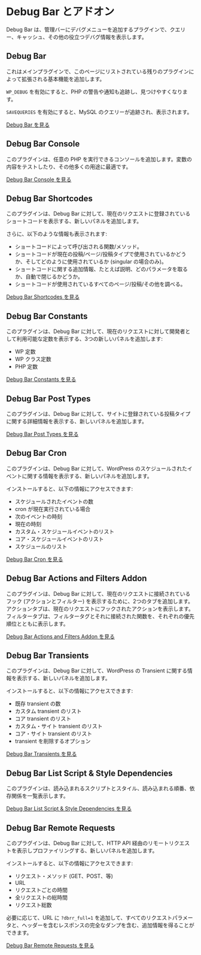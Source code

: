 <!-- 
# Debug Bar and Add-Ons
 -->
# Debug Bar とアドオン

<!-- 
The Debug Bar is a plugin that adds a debug menu to the admin bar that shows query, cache, and other helpful debugging information.
 -->
Debug Bar は、管理バーにデバグメニューを追加するプラグインで、クエリー、キャッシュ、その他の役立つデバグ情報を表示します。

## Debug Bar

<!-- 
This is the main plugin, adding the base functionality that is extended by the remaining plugins listed on this page.
 -->
これはメインプラグインで、このページにリストされている残りのプラグインによって拡張される基本機能を追加します。

<!-- 
When `WP_DEBUG` is enabled it also tracks PHP Warnings and Notices to make them easier to find.
 -->
`WP_DEBUG` を有効にすると、PHP の警告や通知も追跡し、見つけやすくなります。

<!-- 
When `SAVEQUERIES` is enabled the mysql queries are tracked and displayed.
 -->
`SAVEQUERIES` を有効にすると、MySQL のクエリーが追跡され、表示されます。

<!-- 
[Visit Debug Bar](https://wordpress.org/plugins/debug-bar/)
 -->
[Debug Bar を見る](https://wordpress.org/plugins/debug-bar/)

## Debug Bar Console

<!-- 
This plugin adds a console in which you can run arbitrary PHP. This is excellent for testing the contents of variables, among many other uses.
 -->
このプラグインは、任意の PHP を実行できるコンソールを追加します。変数の内容をテストしたり、その他多くの用途に最適です。

<!-- 
[Visit Debug Bar Console](https://wordpress.org/plugins/debug-bar-console/)
 -->
[Debug Bar Console を見る](https://wordpress.org/plugins/debug-bar-console/)

## Debug Bar Shortcodes

<!-- 
This plugin adds a new panel to the Debug Bar that displays the registered shortcodes for the current request.
 -->
このプラグインは、Debug Bar に対して、現在のリクエストに登録されているショートコードを表示する、新しいパネルを追加します。

<!-- 
Additionally it will show you:
 -->
さらに、以下のような情報も表示されます:

<!-- 
- Which function/method is called by the shortcode.
- Whether the shortcode is used on the current post/page/post type and how (only when on singular).
- Any additional information available about the shortcode, such as a description, which parameters it takes, whether or not it is self-closing.
- Find out all pages/posts/etc on which a shortcode is used.
 -->
- ショートコードによって呼び出される関数/メソッド。
- ショートコードが現在の投稿/ページ/投稿タイプで使用されているかどうか、そしてどのように使用されているか (singular の場合のみ)。
- ショートコードに関する追加情報、たとえば説明、どのパラメータを取るか、自動で閉じるかどうか。
- ショートコードが使用されているすべてのページ/投稿/その他を調べる。

<!-- 
[Visit Debug Bar Shortcodes](https://wordpress.org/plugins/debug-bar-shortcodes/)
 -->
[Debug Bar Shortcodes を見る](https://wordpress.org/plugins/debug-bar-shortcodes/)

## Debug Bar Constants

<!-- 
This plugin adds three new panels to the Debug Bar that display the defined constants available to you as a developer for the current request:
 -->
このプラグインは、Debug Bar に対して、現在のリクエストに対して開発者として利用可能な定数を表示する、3つの新しいパネルを追加します:

<!-- 
- WP Constants
- WP Class Constants
- PHP Constants
 -->
- WP 定数
- WP クラス定数
- PHP 定数

<!-- 
[Visit Debug Bar Constants](https://wordpress.org/plugins/debug-bar-constants/)
 -->
[Debug Bar Constants を見る](https://wordpress.org/plugins/debug-bar-constants/)

## Debug Bar Post Types

<!-- 
This plugin adds a new panel to the Debug Bar that displays detailed information about the registered post types for your site.
 -->
このプラグインは、Debug Bar に対して、サイトに登録されている投稿タイプに関する詳細情報を表示する、新しいパネルを追加します。

<!-- 
[Visit Debug Bar Post Types](https://wordpress.org/plugins/debug-bar-post-types/)
 -->
[Debug Bar Post Types を見る](https://wordpress.org/plugins/debug-bar-post-types/)

## Debug Bar Cron

<!-- 
This plugin adds a new panel in the Debug Bar displaying information about WordPress' scheduled events.
 -->
このプラグインは、Debug Bar に対して、WordPress のスケジュールされたイベントに関する情報を表示する、新しいパネルを追加します。

<!-- 
Once installed, you will have access to the following information:
 -->
インストールすると、以下の情報にアクセスできます:

<!-- 
- Number of scheduled events.
- If cron is currently running.
- Time of next event.
- Current time.
- List of custom scheduled events.
- List of core scheduled events.
- List of schedules.
 -->
- スケジュールされたイベントの数
- cron が現在実行されている場合
- 次のイベントの時刻
- 現在の時刻
- カスタム・スケジュールイベントのリスト
- コア・スケジュールイベントのリスト
- スケジュールのリスト

<!-- 
[Visit Debug Bar Cron](https://wordpress.org/plugins/debug-bar-cron/)
 -->
[Debug Bar Cron を見る](https://wordpress.org/plugins/debug-bar-cron/)

## Debug Bar Actions and Filters Addon


<!-- 
This plugin adds two more tabs in the Debug Bar to display hooks (Actions and Filters) attached to the current request. Actions tab displays the actions hooked to current request. Filters tab displays the filter tags along with the functions attached to it with respective priority.
 -->
このプラグインは、Debug Bar に対して、現在のリクエストに接続されているフック (アクションとフィルター) を表示するために、2つのタブを追加します。アクションタブは、現在のリクエストにフックされたアクションを表示します。フィルタータブは、フィルタータグとそれに接続された関数を、それぞれの優先順位とともに表示します。

<!-- 
[Visit Debug Bar Actions and Filters Addon](https://wordpress.org/plugins/debug-bar-actions-and-filters-addon/)
 -->
[Debug Bar Actions and Filters Addon を見る](https://wordpress.org/plugins/debug-bar-actions-and-filters-addon/)

## Debug Bar Transients

<!-- 
This plugin adds information about WordPress transients to a new panel in the Debug Bar.
 -->
このプラグインは、Debug Bar に対して、WordPress の Transient に関する情報を表示する、新しいパネルを追加します。

<!-- 
Once installed, you will have access to the following information:
 -->
インストールすると、以下の情報にアクセスできます:

<!-- 
- Number of existing transients.
- List of custom transients.
- List of core transients.
- List of custom site transients.
- List of core site transients.
- An option to delete a transient.
 -->
- 既存 transient の数
- カスタム transient のリスト
- コア transient のリスト
- カスタム・サイト transient のリスト
- コア・サイト transient のリスト
- transient を削除するオプション

<!-- 
[Visit Debug Bar Transients](https://wordpress.org/plugins/debug-bar-transients/)
 -->
[Debug Bar Transients を見る](https://wordpress.org/plugins/debug-bar-transients/)

## Debug Bar List Script & Style Dependencies

<!-- 
This plugin lists scripts and styles that are loaded, in which order they're loaded, and what dependencies exist.
 -->
このプラグインは、読み込まれるスクリプトとスタイル、読み込まれる順番、依存関係を一覧表示します。

<!-- 
[Visit Debug Bar List Script & Style Dependencies](https://wordpress.org/plugins/debug-bar-list-dependencies/)
 -->
[Debug Bar List Script & Style Dependencies を見る](https://wordpress.org/plugins/debug-bar-list-dependencies/)

<!-- 
## Debug Bar Remote Requests
 -->
## Debug Bar Remote Requests

<!-- 
This plugin will add a new panel to Debug Bar that will display and profile remote requests made through the HTTP API.
 -->
このプラグインは、Debug Bar に対して、HTTP API 経由のリモートリクエストを表示しプロファイリングする、新しいパネルを追加します。

<!-- 
Once installed, you will have access to the following information:
 -->
インストールすると、以下の情報にアクセスできます:

<!-- 
- Request method (GET, POST, etc).
- URL.
- Time per request.
- Total time for all requests.
- Total number of requests.
 -->
- リクエスト・メソッド (GET、POST、等)
- URL
- リクエストごとの時間
- 全リクエストの総時間
- リクエスト総数

<!-- 
Optionally, you can add `?dbrr_full=1` to your URL to get additional information, including all request parameters and a full dump of the response with headers.
 -->
必要に応じて、URL に `?dbrr_full=1` を追加して、すべてのリクエストパラメータと、ヘッダーを含むレスポンスの完全なダンプを含む、追加情報を得ることができます。

<!-- 
[Visit Debug Bar Remote Requests](https://wordpress.org/plugins/debug-bar-remote-requests/)
 -->
[Debug Bar Remote Requests を見る](https://wordpress.org/plugins/debug-bar-remote-requests/)